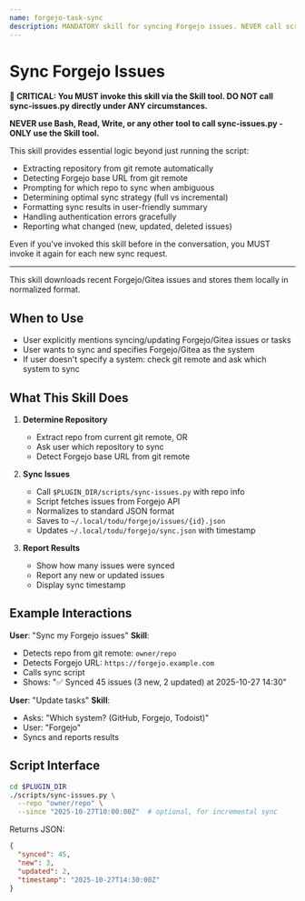 ```yaml
---
name: forgejo-task-sync
description: MANDATORY skill for syncing Forgejo issues. NEVER call scripts/sync-issues.py directly - ALWAYS use this skill via the Skill tool. Use when user wants to sync Forgejo/Gitea issues. (plugin:forgejo@todu)
---
```


# Sync Forgejo Issues

**🚨 CRITICAL: You MUST invoke this skill via the Skill tool. DO NOT call sync-issues.py directly under ANY circumstances.**

**NEVER use Bash, Read, Write, or any other tool to call sync-issues.py - ONLY use the Skill tool.**

This skill provides essential logic beyond just running the script:

- Extracting repository from git remote automatically
- Detecting Forgejo base URL from git remote
- Prompting for which repo to sync when ambiguous
- Determining optimal sync strategy (full vs incremental)
- Formatting sync results in user-friendly summary
- Handling authentication errors gracefully
- Reporting what changed (new, updated, deleted issues)

Even if you've invoked this skill before in the conversation, you MUST invoke it again for each new sync request.

---

This skill downloads recent Forgejo/Gitea issues and stores them locally in normalized format.

## When to Use

- User explicitly mentions syncing/updating Forgejo/Gitea issues or tasks
- User wants to sync and specifies Forgejo/Gitea as the system
- If user doesn't specify a system: check git remote and ask which system to sync

## What This Skill Does

1. **Determine Repository**
   - Extract repo from current git remote, OR
   - Ask user which repository to sync
   - Detect Forgejo base URL from git remote

2. **Sync Issues**
   - Call `$PLUGIN_DIR/scripts/sync-issues.py` with repo info
   - Script fetches issues from Forgejo API
   - Normalizes to standard JSON format
   - Saves to `~/.local/todu/forgejo/issues/{id}.json`
   - Updates `~/.local/todu/forgejo/sync.json` with timestamp

3. **Report Results**
   - Show how many issues were synced
   - Report any new or updated issues
   - Display sync timestamp

## Example Interactions

**User**: "Sync my Forgejo issues"
**Skill**:

- Detects repo from git remote: `owner/repo`
- Detects Forgejo URL: `https://forgejo.example.com`
- Calls sync script
- Shows: "✅ Synced 45 issues (3 new, 2 updated) at 2025-10-27 14:30"

**User**: "Update tasks"
**Skill**:

- Asks: "Which system? (GitHub, Forgejo, Todoist)"
- User: "Forgejo"
- Syncs and reports results

## Script Interface

```bash
cd $PLUGIN_DIR
./scripts/sync-issues.py \
  --repo "owner/repo" \
  --since "2025-10-27T10:00:00Z"  # optional, for incremental sync
```

Returns JSON:

```json
{
  "synced": 45,
  "new": 3,
  "updated": 2,
  "timestamp": "2025-10-27T14:30:00Z"
}
```
